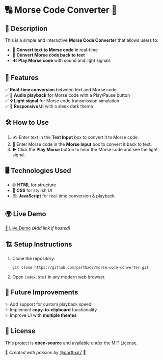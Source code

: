 # 🔠 Morse Code Converter 🔢

## 🌟 Description
This is a simple and interactive **Morse Code Converter** that allows users to:
- 🔄 **Convert text to Morse code** in real-time
- 🔁 **Convert Morse code back to text**
- 🔊 **Play Morse code** with sound and light signals

## 🚀 Features
✅ **Real-time conversion** between text and Morse code  
✅ **🎵 Audio playback** for Morse code with a Play/Pause button  
✅ **💡 Light signal** for Morse code transmission simulation  
✅ **🎨 Responsive UI** with a sleek dark theme  

## 🛠️ How to Use
1. ✍️ Enter text in the **Text Input** box to convert it to Morse code.
2. 📝 Enter Morse code in the **Morse Input** box to convert it back to text.
3. ▶️ Click the **Play Morse** button to hear the Morse code and see the light signal.

## 🖥️ Technologies Used
- 🌐 **HTML** for structure
- 🎨 **CSS** for stylish UI
- 🏗️ **JavaScript** for real-time conversion & playback

## 🌍 Live Demo
[🔗 Live Demo](#) *(Add link if hosted)*

## 🏗️ Setup Instructions
1. Clone the repository:
   ```sh
   git clone https://github.com/parthxd7/morse-code-converter.git
   ```
2. Open `index.html` in any modern web browser.

## 🎯 Future Improvements
✨ Add support for custom playback speed  
✨ Implement **copy-to-clipboard** functionality  
✨ Improve UI with **multiple themes**  

## 📜 License
This project is **open-source** and available under the MIT License.

💙 *Created with passion by* [@parthxd7](https://github.com/parthxd7) 🚀

